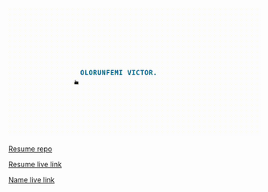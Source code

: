 ![Screenshot](gif/out.gif)

[Resume repo](https://github.com/clefayomide/hngStage2TaskResume)

[Resume live link](https://clefayomide.github.io/hngStage2TaskResume/)

[Name live link](https://clefayomide.github.io/hngStage2TaskMyName/)
